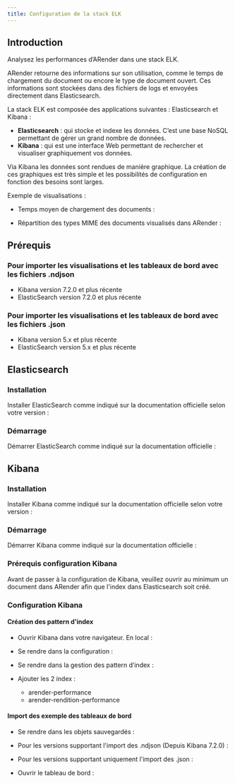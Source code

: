 ```yaml
---
title: Configuration de la stack ELK
---
```


## Introduction
Analysez les performances d’ARender dans une stack ELK.

ARender retourne des informations sur son utilisation, comme le temps de chargement du document ou encore le type de document ouvert. Ces informations sont stockées dans des fichiers de logs et envoyées directement dans Elasticsearch.

La stack ELK est composée des applications suivantes : Elasticsearch et Kibana :

* **Elasticsearch** : qui stocke et indexe les données. C’est une base NoSQL permettant de gérer un grand nombre de données.
* **Kibana** : qui est une interface Web permettant de rechercher et visualiser graphiquement vos données.

Via Kibana les données sont rendues de manière graphique. La création de ces graphiques est très simple et les possibilités de configuration en fonction des besoins sont larges.

Exemple de visualisations : 

* Temps moyen de chargement des documents :


* Répartition des types MIME des documents visualisés dans ARender :


## Prérequis
### Pour importer les visualisations et les tableaux de bord avec les fichiers .ndjson
* Kibana version 7.2.0 et plus récente
* ElasticSearch version 7.2.0 et plus récente

### Pour importer les visualisations et les tableaux de bord avec les fichiers .json
* Kibana version 5.x et plus récente
* ElasticSearch version 5.x et plus récente

## Elasticsearch
### Installation
Installer ElasticSearch comme indiqué sur la documentation officielle selon votre version : 

### Démarrage
Démarrer ElasticSearch comme indiqué sur la documentation officielle : 

## Kibana
### Installation
Installer Kibana comme indiqué sur la documentation officielle selon votre version : 

### Démarrage
Démarrer Kibana comme indiqué sur la documentation officielle : 

### Prérequis configuration Kibana
Avant de passer à la configuration de Kibana, veuillez ouvrir au minimum un document dans ARender afin que l'index dans Elasticsearch soit créé.

### Configuration Kibana
#### Création des pattern d'index

* Ouvrir Kibana dans votre navigateur. En local : 

* Se rendre dans la configuration :



* Se rendre dans la gestion des pattern d’index :



* Ajouter les 2 index : 
    * arender-performance
    * arender-rendition-performance



#### Import des exemple des tableaux de bord
* Se rendre dans les objets sauvegardés :


* Pour les versions supportant l'import des .ndjson (Depuis Kibana 7.2.0) :
* Pour les versions supportant uniquement l'import des .json :

* Ouvrir le tableau de bord :  

